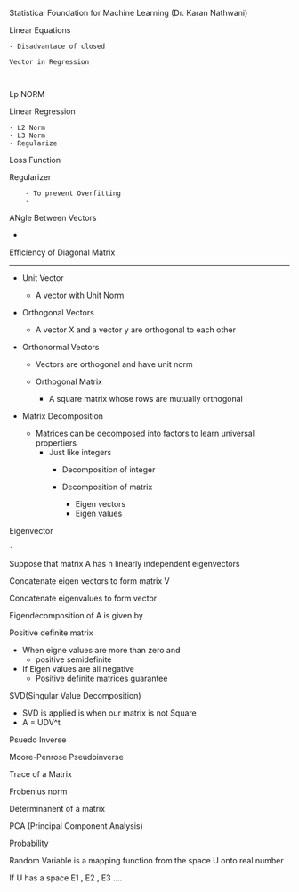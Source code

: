 Statistical Foundation for Machine Learning (Dr. Karan Nathwani)


Linear Equations 

    - Disadvantace of closed 

    Vector in Regression 

        - 




Lp NORM 


Linear Regression 

    - L2 Norm
    - L3 Norm 
    - Regularize 




Loss Function 

Regularizer 

        - To prevent Overfitting 
        - 


ANgle Between Vectors 

- 


Efficiency of Diagonal Matrix 




-----------------------------

- Unit Vector 

    - A vector with Unit Norm 

- Orthogonal Vectors 

    - A vector X and a vector y are orthogonal to each other 


- Orthonormal Vectors

    - Vectors are orthogonal and have unit norm 
    
    - Orthogonal Matrix 
        - A square matrix whose rows are mutually orthogonal 


- Matrix Decomposition 

    - Matrices can be decomposed into factors to learn universal propertiers 
        - Just like integers
            - Decomposition of integer

            - Decomposition of matrix 

                - Eigen vectors 
                - Eigen values 

Eigenvector 

    - 


Suppose that matrix A has n linearly independent eigenvectors 

Concatenate eigen vectors to form matrix V

Concatenate eigenvalues to form vector 

Eigendecomposition of A is given by



Positive definite matrix 

- When eigne values are more than zero and 
    - positive semidefinite
- If Eigen values are all negative 
    - Positive definite matrices guarantee 

SVD(Singular Value Decomposition)

- SVD is applied is when our matrix is not Square
- A = UDV^t




Psuedo Inverse


Moore-Penrose Pseudoinverse


Trace of a Matrix

Frobenius norm 

Determinanent of a matrix 

PCA (Principal Component Analysis)

Probability 


Random Variable is a mapping function from the space U onto real number 

If U has a space E1 , E2 , E3 ....







